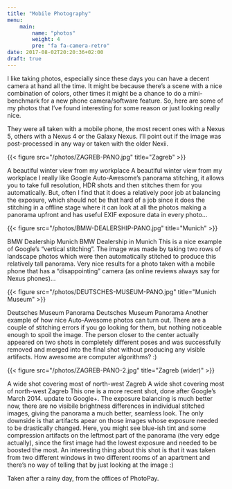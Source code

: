 ```yaml
---
title: "Mobile Photography"
menu:
    main:
        name: "photos"
        weight: 4
        pre: "fa fa-camera-retro"
date: 2017-08-02T20:20:36+02:00
draft: true
---
```


I like taking photos, especially since these days you can have a decent camera at hand all the time. It might be because there’s a scene with a nice combination of colors, other times it might be a chance to do a mini-benchmark for a new phone camera/software feature. So, here are some of my photos that I’ve found interesting for some reason or just looking really nice.

They were all taken with a mobile phone, the most recent ones with a Nexus 5, others with a Nexus 4 or the Galaxy Nexus. I’ll point out if the image was post-processed in any way or taken with the older Nexii.

{{< figure src="/photos/ZAGREB-PANO.jpg" title="Zagreb" >}}

A beautiful winter view from my workplace
A beautiful winter view from my workplace
I really like Google Auto-Awesome’s panorama stitching, it allows you to take full resolution, HDR shots and then stitches them for you automatically. But, often I find that it does a relatively poor job at balancing the exposure, which should not be that hard of a job since it does the stitching in a offline stage where it can look at all the photos making a panorama upfront and has useful EXIF exposure data in every photo…

{{< figure src="/photos/BMW-DEALERSHIP-PANO.jpg" title="Munich" >}}

BMW Dealership Munich
BMW Dealership in Munich
This is a nice example of Google’s “vertical stitching”. The image was made by taking two rows of landscape photos which were then automatically stitched to produce this relatively tall panorama. Very nice results for a photo taken with a mobile phone that has a “disappointing” camera (as online reviews always say for Nexus phones)…

{{< figure src="/photos/DEUTSCHES-MUSEUM-PANO.jpg" title="Munich Museum" >}}

Deutsches Museum Panorama
Deutsches Museum Panorama
Another example of how nice Auto-Awesome photos can turn out. There are a couple of stitching errors if you go looking for them, but nothing noticeable enough to spoil the image. The person closer to the center actually appeared on two shots in completely different poses and was successfully removed and merged into the final shot without producing any visible artifacts. How awesome are computer algorithms? :)

{{< figure src="/photos/ZAGREB-PANO-2.jpg" title="Zagreb (wider)" >}}

A wide shot covering most of north-west Zagreb
A wide shot covering most of north-west Zagreb
This one is a more recent shot, done after Google’s March 2014. update to Google+. The exposure balancing is much better now, there are no visibile brightness differences in individual stitched images, giving the panorama a much better, seamless look. The only downside is that artifacts apear on those images whose exposure needed to be drastically changed. Here, you might see blue-ish tint and some compression artifacts on the leftmost part of the panorama (the very edge actually), since the first image had the lowest exposure and needed to be boosted the most. An interesting thing about this shot is that it was taken from two different windows in two different rooms of an apartment and there’s no way of telling that by just looking at the image :)

Taken after a rainy day, from the offices of PhotoPay.